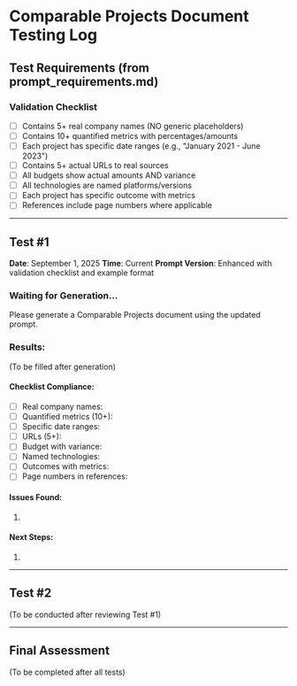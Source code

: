 # Comparable Projects Document Testing Log

## Test Requirements (from prompt_requirements.md)

### Validation Checklist
- [ ] Contains 5+ real company names (NO generic placeholders)
- [ ] Contains 10+ quantified metrics with percentages/amounts
- [ ] Each project has specific date ranges (e.g., "January 2021 - June 2023")
- [ ] Contains 5+ actual URLs to real sources
- [ ] All budgets show actual amounts AND variance
- [ ] All technologies are named platforms/versions
- [ ] Each project has specific outcome with metrics
- [ ] References include page numbers where applicable

---

## Test #1
**Date**: September 1, 2025
**Time**: Current
**Prompt Version**: Enhanced with validation checklist and example format

### Waiting for Generation...
Please generate a Comparable Projects document using the updated prompt.

### Results:
(To be filled after generation)

#### Checklist Compliance:
- [ ] Real company names: 
- [ ] Quantified metrics (10+): 
- [ ] Specific date ranges: 
- [ ] URLs (5+): 
- [ ] Budget with variance: 
- [ ] Named technologies: 
- [ ] Outcomes with metrics: 
- [ ] Page numbers in references: 

#### Issues Found:
1. 

#### Next Steps:
1. 

---

## Test #2
(To be conducted after reviewing Test #1)

---

## Final Assessment
(To be completed after all tests)